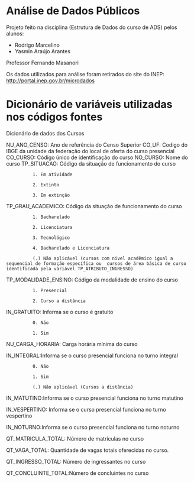 # Análise de Dados Públicos  

Projeto feito na disciplina (Estrutura de Dados do curso de ADS) pelos alunos:

 - Rodrigo Marcelino
 - Yasmin Araújo Arantes

Professor Fernando Masanori 

Os dados utilizados para análise foram retirados do site do INEP:
http://portal.inep.gov.br/microdados

# Dicionário de variáveis utilizadas nos códigos fontes

Dicionário de dados dos Cursos

NU_ANO_CENSO: Ano de referência do Censo Superior 
CO_UF: Codigo do IBGE da unidade da federação do local de oferta do curso presencial
CO_CURSO: Código único de identificação do curso
NO_CURSO: Nome do curso
TP_SITUACAO: Código da situação de funcionamento do curso

              1. Em atividade
              
              2. Extinto
              
              3. Em extinção
              
TP_GRAU_ACADEMICO: Código da situação de funcionamento do curso

              1. Bacharelado
              
              2. Licenciatura
              
              3. Tecnológico
              
              4. Bacharelado e Licenciatura
              
              (.) Não aplicável (cursos com nivel acadêmico igual a sequencial de formação específica ou  cursos de área básica de curso identificada pela variável TP_ATRIBUTO_INGRESSO)

TP_MODALIDADE_ENSINO: Código da modalidade de ensino do curso

              1. Presencial
              
              2. Curso a distância
           
IN_GRATUITO: Informa se o curso é gratuito

              0. Não
              
              1. Sim    

NU_CARGA_HORARIA: Carga horária mínima do curso

IN_INTEGRAL:Informa se o curso presencial funciona no turno integral

              0. Não
              
              1. Sim
              
              (.) Não aplicável (Cursos a distância)

IN_MATUTINO:Informa se o curso presencial funciona no turno matutino

IN_VESPERTINO: Informa se o curso presencial funciona no turno vespertino

IN_NOTURNO:Informa se o curso presencial funciona no turno noturno

QT_MATRICULA_TOTAL: Número de matrículas no curso

QT_VAGA_TOTAL: Quantidade de vagas totais oferecidas no curso.

QT_INGRESSO_TOTAL: Número de ingressantes no curso

QT_CONCLUINTE_TOTAL:Número de concluintes no curso
                  
